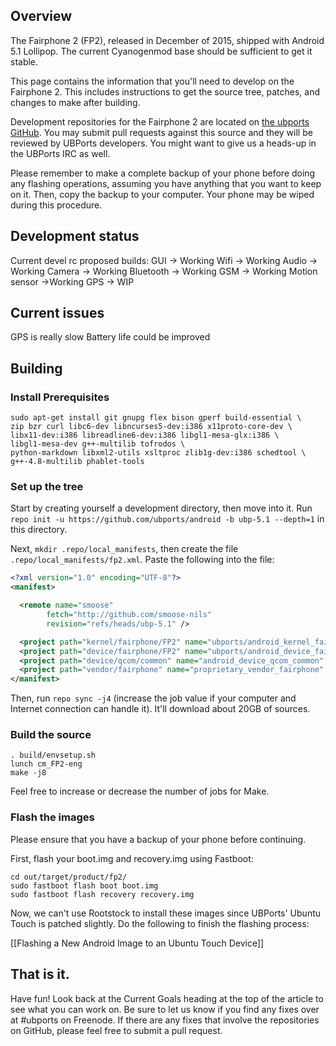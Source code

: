 ## Overview

The Fairphone 2 (FP2), released in December of 2015, shipped with Android 5.1 Lollipop. The current Cyanogenmod base should be sufficient to get it stable.

This page contains the information that you'll need to develop on the Fairphone 2. This includes instructions to get the source tree, patches, and changes to make after building.

Development repositories for the Fairphone 2 are located on [the ubports GitHub](https://github.com/ubports). You may submit pull requests against this source and they will be reviewed by UBPorts developers. You might want to give us a heads-up in the UBPorts IRC as well.

Please remember to make a complete backup of your phone before doing any flashing operations, assuming you have anything that you want to keep on it. Then, copy the backup to your computer. Your phone may be wiped during this procedure.

## Development status

Current devel rc proposed builds:
GUI -> Working
Wifi -> Working
Audio -> Working
Camera -> Working
Bluetooth -> Working
GSM -> Working
Motion sensor ->Working
GPS -> WIP

## Current issues

GPS is really slow
Battery life could be improved

## Building

### Install Prerequisites

```
sudo apt-get install git gnupg flex bison gperf build-essential \
zip bzr curl libc6-dev libncurses5-dev:i386 x11proto-core-dev \
libx11-dev:i386 libreadline6-dev:i386 libgl1-mesa-glx:i386 \
libgl1-mesa-dev g++-multilib tofrodos \
python-markdown libxml2-utils xsltproc zlib1g-dev:i386 schedtool \
g++-4.8-multilib phablet-tools
```


### Set up the tree

Start by creating yourself a development directory, then move into it. Run `repo init -u https://github.com/ubports/android -b ubp-5.1 --depth=1` in this directory.

Next, `mkdir .repo/local_manifests`, then create the file `.repo/local_manifests/fp2.xml`. Paste the following into the file:

```xml
<?xml version="1.0" encoding="UTF-8"?>
<manifest>

  <remote name="smoose"
        fetch="http://github.com/smoose-nils"
        revision="refs/heads/ubp-5.1" />

  <project path="kernel/fairphone/FP2" name="ubports/android_kernel_fairphone_fp2" remote="ubp" />
  <project path="device/fairphone/FP2" name="ubports/android_device_fairphone_fp2" remote="ubp"  />
  <project path="device/qcom/common" name="android_device_qcom_common" remote="cm" />
  <project path="vendor/fairphone" name="proprietary_vendor_fairphone" remote="smoose"/>
</manifest>
```

Then, run `repo sync -j4` (increase the job value if your computer and Internet connection can handle it). It'll download about 20GB of sources.

### Build the source

```
. build/envsetup.sh
lunch cm_FP2-eng
make -j8
```

Feel free to increase or decrease the number of jobs for Make.

### Flash the images

Please ensure that you have a backup of your phone before continuing.

First, flash your boot.img and recovery.img using Fastboot:

```
cd out/target/product/fp2/
sudo fastboot flash boot boot.img
sudo fastboot flash recovery recovery.img
```

Now, we can't use Rootstock to install these images since UBPorts' Ubuntu Touch is patched slightly. Do the following to finish the flashing process:

[[Flashing a New Android Image to an Ubuntu Touch Device]]

## That is it.

Have fun! Look back at the Current Goals heading at the top of the article to see what you can work on. Be sure to let us know if you find any fixes over at #ubports on Freenode. If there are any fixes that involve the repositories on GitHub, please feel free to submit a pull request.